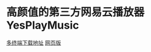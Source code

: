# 高颜值的第三方网易云播放器YesPlayMusic
[多终端下载地址](https://github.com/qier222/YesPlayMusic/releases)		[网页版](https://music.qier222.com/)
